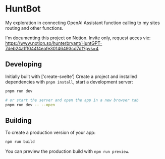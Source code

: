 # HuntBot

My exploration in connecting OpenAI Assistant function calling to my sites routing and other functions.

I'm documenting this project on Notion. Invite only, request acces vie: https://www.notion.so/hunterbryant/HuntGPT-7deb24a1ff044f4eafe30146493cd7df?pvs=4

## Developing

Initially built with ['create-svelte']
Create a project and installed dependencies with `pnpm install`, start a development server:

```bash
pnpm run dev

# or start the server and open the app in a new browser tab
pnpm run dev -- --open
```

## Building

To create a production version of your app:

```bash
npm run build
```

You can preview the production build with `npm run preview`.
